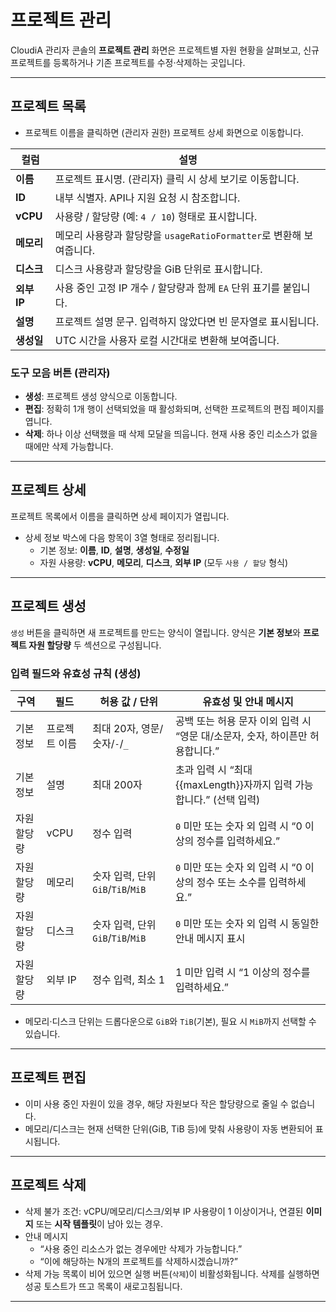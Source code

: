 # 프로젝트 관리

CloudiA 관리자 콘솔의 **프로젝트 관리** 화면은 프로젝트별 자원 현황을 살펴보고, 신규 프로젝트를 등록하거나 기존 프로젝트를 수정·삭제하는 곳입니다.

---

## 프로젝트 목록

- 프로젝트 이름을 클릭하면 (관리자 권한) 프로젝트 상세 화면으로 이동합니다.

| 컬럼 | 설명 |
| --- | --- |
| **이름** | 프로젝트 표시명. (관리자) 클릭 시 상세 보기로 이동합니다. |
| **ID** | 내부 식별자. API나 지원 요청 시 참조합니다. |
| **vCPU** | 사용량 / 할당량 (예: `4 / 10`) 형태로 표시합니다. |
| **메모리** | 메모리 사용량과 할당량을 `usageRatioFormatter`로 변환해 보여줍니다. |
| **디스크** | 디스크 사용량과 할당량을 GiB 단위로 표시합니다. |
| **외부 IP** | 사용 중인 고정 IP 개수 / 할당량과 함께 `EA` 단위 표기를 붙입니다. |
| **설명** | 프로젝트 설명 문구. 입력하지 않았다면 빈 문자열로 표시됩니다. |
| **생성일** | UTC 시간을 사용자 로컬 시간대로 변환해 보여줍니다. |

### 도구 모음 버튼 (관리자)

- **생성**: 프로젝트 생성 양식으로 이동합니다.
- **편집**: 정확히 1개 행이 선택되었을 때 활성화되며, 선택한 프로젝트의 편집 페이지를 엽니다.
- **삭제**: 하나 이상 선택했을 때 삭제 모달을 띄웁니다. 현재 사용 중인 리소스가 없을 때에만 삭제 가능합니다. 

---

## 프로젝트 상세

프로젝트 목록에서 이름을 클릭하면 상세 페이지가 열립니다.

- 상세 정보 박스에 다음 항목이 3열 형태로 정리됩니다.
  - 기본 정보: **이름**, **ID**, **설명**, **생성일**, **수정일**
  - 자원 사용량: **vCPU**, **메모리**, **디스크**, **외부 IP** (모두 `사용 / 할당` 형식)

---

## 프로젝트 생성

`생성` 버튼을 클릭하면 새 프로젝트를 만드는 양식이 열립니다. 양식은 **기본 정보**와 **프로젝트 자원 할당량** 두 섹션으로 구성됩니다.

### 입력 필드와 유효성 규칙 (생성)

| 구역 | 필드 | 허용 값 / 단위 | 유효성 및 안내 메시지 |
| --- | --- | --- | --- |
| 기본 정보 | 프로젝트 이름 | 최대 20자, 영문/숫자/`-`/`_` | 공백 또는 허용 문자 이외 입력 시 “영문 대/소문자, 숫자, 하이픈만 허용합니다.” |
| 기본 정보 | 설명 | 최대 200자 | 초과 입력 시 “최대 {{maxLength}}자까지 입력 가능합니다.” (선택 입력) |
| 자원 할당량 | vCPU | 정수 입력 | `0` 미만 또는 숫자 외 입력 시 “0 이상의 정수를 입력하세요.” |
| 자원 할당량 | 메모리 | 숫자 입력, 단위 `GiB`/`TiB`/`MiB` | `0` 미만 또는 숫자 외 입력 시 “0 이상의 정수 또는 소수를 입력하세요.” |
| 자원 할당량 | 디스크 | 숫자 입력, 단위 `GiB`/`TiB`/`MiB` | `0` 미만 또는 숫자 외 입력 시 동일한 안내 메시지 표시 |
| 자원 할당량 | 외부 IP | 정수 입력, 최소 1 | 1 미만 입력 시 “1 이상의 정수를 입력하세요.” |

- 메모리·디스크 단위는 드롭다운으로 `GiB`와 `TiB`(기본), 필요 시 `MiB`까지 선택할 수 있습니다.

---

## 프로젝트 편집

- 이미 사용 중인 자원이 있을 경우, 해당 자원보다 작은 할당량으로 줄일 수 없습니다. 
- 메모리/디스크는 현재 선택한 단위(GiB, TiB 등)에 맞춰 사용량이 자동 변환되어 표시됩니다. 

---

## 프로젝트 삭제

- 삭제 불가 조건: vCPU/메모리/디스크/외부 IP 사용량이 1 이상이거나, 연결된 **이미지** 또는 **시작 템플릿**이 남아 있는 경우.
- 안내 메시지
  - “사용 중인 리소스가 없는 경우에만 삭제가 가능합니다.”
  - “이에 해당하는 N개의 프로젝트를 삭제하시겠습니까?”
- 삭제 가능 목록이 비어 있으면 실행 버튼(`삭제`)이 비활성화됩니다. 삭제를 실행하면 성공 토스트가 뜨고 목록이 새로고침됩니다.

---

